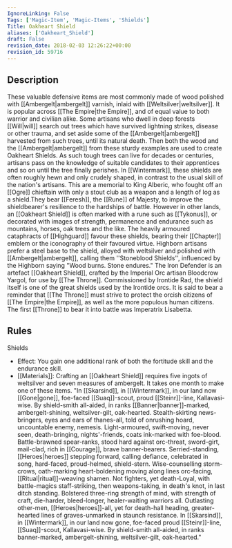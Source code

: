 ```yaml
---
IgnoreLinking: False
Tags: ['Magic-Item', 'Magic-Items', 'Shields']
Title: Oakheart Shield
aliases: ['Oakheart_Shield']
draft: False
revision_date: 2018-02-03 12:26:22+00:00
revision_id: 59716
---
```


## Description
These valuable defensive items are most commonly made of wood polished with [[Ambergelt|ambergelt]] varnish, inlaid with [[Weltsilver|weltsilver]]. It is popular across [[The Empire|the Empire]], and of equal value to both warrior and civilian alike. Some artisans who dwell in deep forests [[Will|will]] search out trees which have survived lightning strikes, disease or other trauma, and set aside some of the [[Ambergelt|ambergelt]] harvested from such trees, until its natural death. Then both the wood and the [[Ambergelt|ambergelt]] from these sturdy examples are used to create Oakheart Shields. As such tough trees can live for decades or centuries, artisans pass on the knowledge of suitable candidates to their apprentices  and so on until the tree finally perishes.
In [[Wintermark]], these shields are often roughly hewn and only crudely shaped, in contrast to the usual skill of the nation's artisans. This are a memorial to King Alberic, who fought off an [[Ogre]] chieftain with only a stout club as a weapon and a length of log as a shield.They bear [[Feresh]], the [[Rune]] of Majesty, to improve the shieldbearer's resilience to the hardships of battle. 
However in other lands, an [[Oakheart Shield]] is often marked with a rune such as [[Tykonus]], or decorated with images of strength, permanence and endurance such as mountains, horses, oak trees and the like. The heavily armoured cataphracts of [[Highguard]] favour these shields, bearing their [[Chapter]] emblem or the iconography of their favoured virtue. Highborn artisans prefer a steel base to the shield, alloyed with weltsilver and polished with [[Ambergelt|ambergelt]], calling them ''Stoneblood Shields'', influenced by the Highborn saying "Wood burns. Stone endures."
The Iron Defender is an artefact [[Oakheart Shield]], crafted by the Imperial Orc artisan Bloodcrow Yargol, for use by [[The Throne]]. Commissioned by Irontide Rad, the shield itself is one of the great shields used by the Irontide orcs. It is said to bear a reminder that [[The Throne]] must strive to protect the orcish citizens of [[The Empire|the Empire]], as well as the more populous human citizens. The first [[Throne]] to bear it into battle was Imperatrix Lisabetta.
## Rules
Shields
* Effect: You gain one additional rank of both the fortitude skill and the endurance skill.
* [[Materials]]: Crafting an [[Oakheart Shield]] requires five ingots of weltsilver and seven measures of ambergelt. It takes one month to make one of these items.
"In [[Skarsind]], in [[Wintermark]], in our land now [[Gone|gone]],
foe-faced [[Suaq]]-scout, proud [[Steinr]]-line, Kallavasi-wise.
By shield-smith all-aided, in ranks [[Banner|banner]]-marked, 
ambergelt-shining, weltsilver-gilt, oak-hearted.
Stealth-skirting news-bringers, eyes and ears of thanes-all,
told of onrushing hoard, uncountable enemy, nemesis.
Light-armoured, swift-moving, never seen, death-bringing,
nights'-friends, coats ink-marked with foe-blood.
Battle-brawned spear-ranks, stood hard against orc-threat,
sword-girt, mail-clad, rich in [[Courage]], brave banner-bearers.
Serried-standing, [[Heroes|heroes]] stepping forward, calling defiance,
celebrated in song, hard-faced, proud-helmed, shield-stern.
Wise-counselling storm-crows, oath-marking heart-boldening
moving along lines orc-facing, [[Ritual|ritual]]-weaving shamen.
Not fighters, yet death-Loyal, with battle-magics staff-striking,
then weapons-taking, in death's knot, in last ditch standing.
Bolstered three-ring strength of mind, with strength of craft,
die-harder, bleed-longer, healer-waiting warriors all.
Outlasting other-men, [[Heroes|heroes]]-all, yet for death-hall heading,
greater-hearted lines of graves-unmarked in staunch resistance.
In [[Skarsind]], in [[Wintermark]], in our land now gone,
foe-faced proud [[Steinr]]-line, [[Suaq]]-scout, Kallavasi-wise.
By shield-smith all-aided, in ranks banner-marked, 
ambergelt-shining, weltsilver-gilt, oak-hearted."